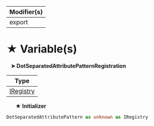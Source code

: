 | Modifier(s)                            |
|----------------------------------------|
| export |

# &#9733; Variable(s)

&nbsp;&nbsp; **&#10148; DotSeparatedAttributePatternRegistration**

| Type                        |
|-----------------------------|
| [IRegistry](/kernel/interface/di/iregistry.md) |

&nbsp;&nbsp;&nbsp;&nbsp;&nbsp; **&#9733; Initializer**

```ts
DotSeparatedAttributePattern as unknown as IRegistry
```